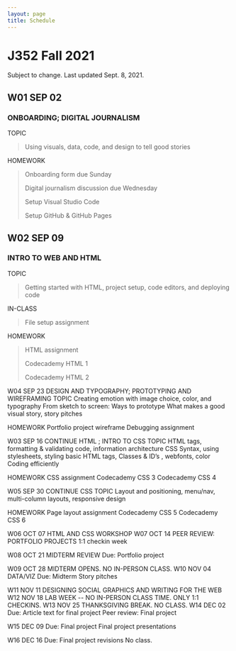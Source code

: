 ```yaml
---
layout: page
title: Schedule
---
```

<h1>J352 Fall 2021</h1>
<p class="message">
 Subject to change. Last updated Sept. 8, 2021.
</p>


## W01 SEP 02
### ONBOARDING; DIGITAL JOURNALISM

TOPIC
> Using visuals, data, code, and design to tell good stories

HOMEWORK
> Onboarding form due Sunday
> 
> Digital journalism discussion due Wednesday
> 
> Setup Visual Studio Code
> 
> Setup GitHub & GitHub Pages

## W02 SEP 09
### INTRO TO WEB AND HTML
TOPIC
> Getting started with HTML, project setup, code editors, and deploying code

IN-CLASS
> File setup assignment

HOMEWORK
> HTML assignment
>
> Codecademy HTML 1
>
> Codecademy HTML 2

W04 SEP 23
DESIGN AND TYPOGRAPHY; PROTOTYPING AND WIREFRAMING
TOPIC
Creating emotion with image choice, color, and typography
From sketch to screen: Ways to prototype
What makes a good visual story, story pitches

HOMEWORK
Portfolio project wireframe
Debugging assignment

W03 SEP 16
CONTINUE HTML ; INTRO TO CSS
TOPIC
HTML tags, formatting & validating code, information architecture
CSS Syntax, using stylesheets, styling basic HTML tags, Classes & ID’s , webfonts, color
Coding efficiently

HOMEWORK
CSS assignment
Codecademy CSS 3
Codecademy CSS 4

W05 SEP 30
CONTINUE CSS
TOPIC
Layout and positioning, menu/nav, multi-column layouts, responsive design

HOMEWORK
Page layout assignment
Codecademy CSS 5
Codecademy CSS 6

W06 OCT 07
HTML AND CSS WORKSHOP
W07 OCT 14
PEER REVIEW: PORTFOLIO PROJECTS
1:1 checkin week

W08 OCT 21
MIDTERM REVIEW
Due: Portfolio project

W09 OCT 28
MIDTERM OPENS. NO IN-PERSON CLASS.
W10 NOV 04
DATA/VIZ
Due: Midterm
Story pitches

W11 NOV 11
DESIGNING SOCIAL GRAPHICS AND WRITING FOR THE WEB
W12 NOV 18
LAB WEEK -- NO IN-PERSON CLASS TIME. ONLY 1:1 CHECKINS.
W13 NOV 25
THANKSGIVING BREAK. NO CLASS.
W14 DEC 02
Due: Article text for final project
Peer review: Final project

W15 DEC 09
Due: Final project
Final project presentations

W16 DEC 16
Due: Final project revisions
No class.